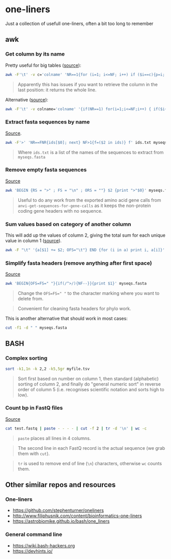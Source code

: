 # one-liners
Just a collection of usefull one-liners, often a bit too long to remember


## awk

### Get column by its name
Pretty useful for big tables ([source](https://stackoverflow.com/a/24118223/6554591)):

```bash
awk -F'\t' -v c='colname' 'NR==1{for (i=1; i<=NF; i++) if ($i==c){p=i; break}; next} {print $p}' myfile.tsv
```
> Apparently this has issues if you want to retrieve the column in the last position: it returns the whole line.

Alternative ([source](https://www.unix.com/shell-programming-and-scripting/86618-search-column-name-awk.html)):
```bash
awk -F'\t' -v colname='colname' '{if(NR==1) for(i=1;i<=NF;i++) { if($i~colname) { colnum=i;break} } else print $colnum}' myfile.tsv
```

### Extract fasta sequences by name
[Source](https://stackoverflow.com/a/49737831/6554591).
```bash
awk -F'>' 'NR==FNR{ids[$0]; next} NF>1{f=($2 in ids)} f' ids.txt myseqs.fasta
```
> Where `ids.txt` is a list of the names of the sequences to extract from `myseqs.fasta`

### Remove empty fasta sequences
[Source](https://www.biostars.org/p/78786/#78849)
```bash
awk 'BEGIN {RS = ">" ; FS = "\n" ; ORS = ""} $2 {print ">"$0}' myseqs.fasta
```
> Useful to do any work from the exported amino acid gene calls from `anvi-get-sequences-for-gene-calls` as it keeps the non-protein coding gene headers with no sequence.

### Sum values based on category of another column
This will add up the values of column 2, giving the total sum for each unique value in column 1 ([source](https://unix.stackexchange.com/a/242972)).
```bash
awk -F "\t" '{a[$1] += $2; OFS="\t"} END {for (i in a) print i, a[i]}' myfile.tsv
```

### Simplify fasta headers (remove anything after first space)
[Source](https://www.biostars.org/p/336428/#336431)
```bash
awk 'BEGIN{OFS=FS=" "}{if(/^>/){NF--}}{print $1}' myseqs.fasta
```
> Change the `OFS=FS=" "` to the character marking where you want to delete from.

> Convenient for cleaning fasta headers for phylo work.

This is another alternative that should work in most cases:
```bash
cut -f1 -d " " myseqs.fasta
```

## BASH

### Complex sorting

```bash
sort -k1,1n -k 2,2 -k5,5gr myfile.tsv
```
> Sort first based on number on column 1, then standard (alphabetic) sorting of column 2, and finally do "general numeric sort" in reverse order of column 5 (i.e. recognises scientific notation and sorts high to low).

### Count bp in FastQ files
[Source](https://www.biostars.org/p/78043/#130586)
```bash
cat test.fastq | paste - - - - | cut -f 2 | tr -d '\n' | wc -c
```
> `paste` places all lines in 4 columns.

> The second line in each FastQ record is the actual sequence (we grab them with `cut`).

> `tr` is used to remove end of line (`\n`) characters, otherwise `wc` counts them.

## Other similar repos and resources

### One-liners

* https://github.com/stephenturner/oneliners
* http://www.filiphusnik.com/content/bioinformatics-one-liners
* https://astrobiomike.github.io/bash/one_liners

### General command line

* https://wiki.bash-hackers.org
* https://devhints.io/
